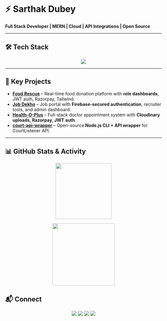 # ⚡ Sarthak Dubey  
**Full Stack Developer | MERN | Cloud | API Integrations | Open Source**

---

## 🛠️ Tech Stack
<p align="center">
  <img src="https://skillicons.dev/icons?i=cpp,c,python,js,html,css,react,nextjs,redux,nodejs,express,fastapi,mongodb,mysql,redis,firebase,tailwind,bootstrap,git,github,postman,selenium,vercel&perline=10" />
</p>

---

## 🚀 Key Projects
- **[Food Rescue](https://github.com/sarthakdubeyy12/FoodRescue)** – Real-time food donation platform with **role dashboards**, JWT auth, Razorpay, Tailwind.  
- **[Job Dekho](https://github.com/sarthakdubeyy12/Job-Dekho)** – Job portal with **Firebase-secured authentication**, recruiter tools, and admin dashboard.  
- **[Health-O-Plus](https://github.com/sarthakdubeyy12/Health-O-Plus)** – Full-stack doctor appointment system with **Cloudinary uploads, Razorpay, JWT auth**.  
- **[court-api-wrapper](https://github.com/sarthakdubeyy12/court-api-wrapper)** – Open-source **Node.js CLI + API wrapper** for CourtListener API.  

---

## 📊 GitHub Stats & Activity

<p align="center">
  <img src="https://streak-stats.demolab.com?user=sarthakdubeyy12&theme=radical" height="180"/>
</p>

<p align="center">
  <img src="https://github-contributor-stats.vercel.app/api?username=sarthakdubeyy12&limit=5&theme=radical&combine_all_yearly_contributions=true" height="200"/>
</p>

## 📬 Connect
<p align="center">
  <a href="mailto:dubeysarthak47@gmail.com"><img src="https://img.shields.io/badge/Gmail-red?logo=gmail&logoColor=white" /></a>
  <a href="https://sarthak-portfolio-website.vercel.app"><img src="https://img.shields.io/badge/Portfolio-blue?logo=vercel" /></a>
  <a href="https://linkedin.com/in/sarthak-dubey13/"><img src="https://img.shields.io/badge/LinkedIn-blue?logo=linkedin" /></a>
  <a href="https://github.com/sarthakdubeyy12"><img src="https://img.shields.io/badge/GitHub-black?logo=github" /></a>
</p>
